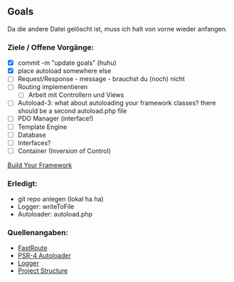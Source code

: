 ## Goals

Da die andere Datei gelöscht ist, muss ich halt von vorne wieder anfangen.

### Ziele / Offene Vorgänge:
- [X] commit -m "update goals" (huhu)
- [X] place autoload somewhere else
- [ ] Request/Response - message - brauchst du (noch) nicht
- [ ] Routing implementieren
    - [ ] Arbeit mit Controllern und Views
- [ ] Autoload-3: what about autoloading your framework classes? there should be a second autoload.php file
- [ ] PDO Manager (interface!)
- [ ] Template Engine
- [ ] Database
- [ ] Interfaces?
- [ ] Container (Inversion of Control)

[Build Your Framework](https://medium.com/@ivorobioff/5-easy-steps-to-build-your-own-php-framework-cb4ba72dc5a6)

### Erledigt:
- git repo anlegen (lokal ha ha)
- Logger: writeToFile
- Autoloader: autoload.php

### Quellenangaben:
- [FastRoute](https://github.com/nikic/FastRoute)
- [PSR-4 Autoloader](https://www.php-fig.org/psr/psr-4/examples/)
- [Logger](https://github.com/katzgrau/KLogger/blob/master/src/Logger.php)
- [Project Structure](https://blog.nikolaposa.in.rs/2017/01/16/on-structuring-php-projects/)
